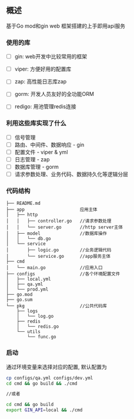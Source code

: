 ## 概述
基于Go mod和gin web 框架搭建的上手即用api服务

### 使用的库

* [ ] gin:  web开发中比较常用的框架
* [ ] viper: 方便好用的配置库
* [ ] zap: 高性能日志库zap 
* [ ] gorm: 开发人员友好的全功能ORM
* [ ] redigo: 用池管理redis连接


### 利用这些库实现了什么
* [ ] 信号管理
* [ ] 路由、中间件、数据响应 - gin
* [ ] 配置文件 - viper & yml
* [ ] 日志管理 - zap
* [ ] 数据库管理 - gorm
* [ ] 请求参数处理、业务代码、数据持久化等逻辑分层

### 代码结构

```
├── README.md               
├── app                     应用主体
│   ├── http                
│   │   ├── controller.go   //请求参数处理
│   │   └── server.go       //http server主体
│   ├── model               //数据库操作
│   │   └── db.go           
│   └── service
│       ├── logic.go        //业务逻辑代码
│       └── service.go      //app服务主体
├── cmd
│   └── main.go             //应用入口
├── configs                 //各个环境配置文件
│   ├── local.yml
│   ├── qa.yml
│   └── prod.yml
├── go.mod
├── go.sum
└── pkg                     //公共代码库
    ├── logs
    │   └── log.go
    ├── redis
    │   └── redis.go
    └── utils
        └── func.go
```

### 启动
通过环境变量来选择对应的配置, 默认配置为

``` bash
cp configs/qa.yml configs/dev.yml 
cd cmd && go build && ./cmd

//或者

cd cmd && go build
export GIN_API=local && ./cmd
```

